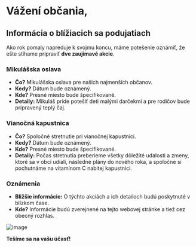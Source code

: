 # Vážení občania,

## Informácia o blížiacich sa podujatiach

Ako rok pomaly napreduje k svojmu koncu, máme potešenie oznámiť, že ešte stíhame pripraviť **dve zaujímavé akcie**.

### Mikulášska oslava

- **Čo?** Mikulášska oslava pre našich najmenších občanov.
- **Kedy?** Dátum bude oznámený.
- **Kde?** Presné miesto bude špecifikované.
- **Detaily:** Mikuláš príde potešiť deti malými darčekmi a pre rodičov bude pripravený teplý čaj.

### Vianočná kapustnica

- **Čo?** Spoločné stretnutie pri vianočnej kapustnici.
- **Kedy?** Dátum bude oznámený.
- **Kde?** Presné miesto bude špecifikované.
- **Detaily:** Počas stretnutia preberieme všetky dôležité udalosti a zmeny, ktoré sa v obci udiali, následné plány do nového roka, a spoločne si pochutnáme na vitamínom C nabitej kapustnici.

### Oznámenia

- **Bližšie informácie:** O týchto akciách a ich detailoch budú poskytnuté v blízkom čase.
- **Kde?** Informácie budú zverejnené na tejto webovej stránke a tiež cez obecný rozhlas.

![image](https://data.tvkosice.sk/images/fs/56/cf/06/31/45/26/ca/14/19/d7/1a/e8/56cf06314526ca1419d71ae8/videos/2021/12/6/c83a4fc0-7167-4421-b694-c12a090af70d_image_0.jpg)

**Tešíme sa na vašu účasť!**
